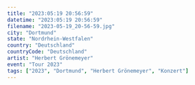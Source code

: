 ```yaml
---
title: "2023:05:19 20:56:59"
datetime: "2023:05:19 20:56:59"
filename: "2023-05-19_20-56-59.jpg"
city: "Dortmund"
state: "Nordrhein-Westfalen"
country: "Deutschland"
countryCode: "Deutschland"
artist: "Herbert Grönemeyer"
event: "Tour 2023"
tags: ["2023", "Dortmund", "Herbert Grönemeyer", "Konzert"]
---
```


